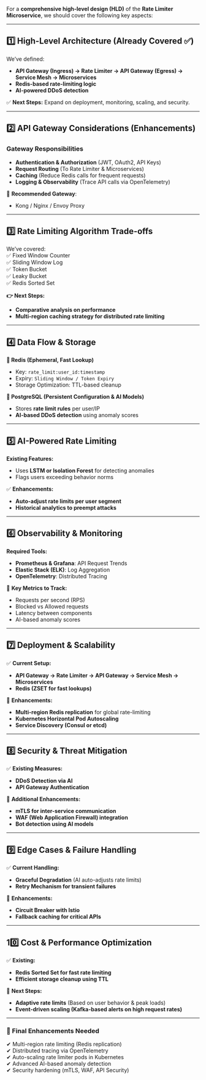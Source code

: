 For a **comprehensive high-level design (HLD)** of the **Rate Limiter Microservice**, we should cover the following key aspects:  

---

## **1️⃣ High-Level Architecture (Already Covered ✅)**  
We’ve defined:  
- **API Gateway (Ingress) → Rate Limiter → API Gateway (Egress) → Service Mesh → Microservices**  
- **Redis-based rate-limiting logic**  
- **AI-powered DDoS detection**  

✅ **Next Steps:** Expand on deployment, monitoring, scaling, and security.

---

## **2️⃣ API Gateway Considerations (Enhancements)**
### **Gateway Responsibilities**
- **Authentication & Authorization** (JWT, OAuth2, API Keys)  
- **Request Routing** (To Rate Limiter & Microservices)  
- **Caching** (Reduce Redis calls for frequent requests)  
- **Logging & Observability** (Trace API calls via OpenTelemetry)  

🔹 **Recommended Gateway**:  
- Kong / Nginx / Envoy Proxy  

---

## **3️⃣ Rate Limiting Algorithm Trade-offs**
We’ve covered:  
✅ Fixed Window Counter  
✅ Sliding Window Log  
✅ Token Bucket  
✅ Leaky Bucket  
✅ Redis Sorted Set  

**👉 Next Steps:**  
- **Comparative analysis on performance**  
- **Multi-region caching strategy for distributed rate limiting**  

---

## **4️⃣ Data Flow & Storage**
**🔹 Redis (Ephemeral, Fast Lookup)**  
- Key: `rate_limit:user_id:timestamp`  
- Expiry: `Sliding Window / Token Expiry`  
- Storage Optimization: TTL-based cleanup  

**🔹 PostgreSQL (Persistent Configuration & AI Models)**  
- Stores **rate limit rules** per user/IP  
- **AI-based DDoS detection** using anomaly scores  

---

## **5️⃣ AI-Powered Rate Limiting**
**Existing Features:**  
- Uses **LSTM or Isolation Forest** for detecting anomalies  
- Flags users exceeding behavior norms  

✅ **Enhancements:**  
- **Auto-adjust rate limits per user segment**  
- **Historical analytics to preempt attacks**  

---

## **6️⃣ Observability & Monitoring**
**Required Tools:**  
- **Prometheus & Grafana**: API Request Trends  
- **Elastic Stack (ELK)**: Log Aggregation  
- **OpenTelemetry**: Distributed Tracing  

🔹 **Key Metrics to Track:**  
- Requests per second (RPS)  
- Blocked vs Allowed requests  
- Latency between components  
- AI-based anomaly scores  

---

## **7️⃣ Deployment & Scalability**
✅ **Current Setup:**  
- **API Gateway → Rate Limiter → API Gateway → Service Mesh → Microservices**  
- **Redis (ZSET for fast lookups)**  

🔹 **Enhancements:**  
- **Multi-region Redis replication** for global rate-limiting  
- **Kubernetes Horizontal Pod Autoscaling**  
- **Service Discovery (Consul or etcd)**  

---

## **8️⃣ Security & Threat Mitigation**
✅ **Existing Measures:**  
- **DDoS Detection via AI**  
- **API Gateway Authentication**  

🔹 **Additional Enhancements:**  
- **mTLS for inter-service communication**  
- **WAF (Web Application Firewall) integration**  
- **Bot detection using AI models**  

---

## **9️⃣ Edge Cases & Failure Handling**
✅ **Current Handling:**  
- **Graceful Degradation** (AI auto-adjusts rate limits)  
- **Retry Mechanism for transient failures**  

🔹 **Enhancements:**  
- **Circuit Breaker with Istio**  
- **Fallback caching for critical APIs**  

---

## **10️⃣ Cost & Performance Optimization**
✅ **Existing:**  
- **Redis Sorted Set for fast rate limiting**  
- **Efficient storage cleanup using TTL**  

🔹 **Next Steps:**  
- **Adaptive rate limits** (Based on user behavior & peak loads)  
- **Event-driven scaling (Kafka-based alerts on high request rates)**  

---

### **🚀 Final Enhancements Needed**
✔ Multi-region rate limiting (Redis replication)  
✔ Distributed tracing via OpenTelemetry  
✔ Auto-scaling rate limiter pods in Kubernetes  
✔ Advanced AI-based anomaly detection  
✔ Security hardening (mTLS, WAF, API Security)  

